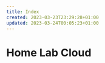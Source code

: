 ```yaml
---
title: Index
created: 2023-03-23T23:29:28+01:00
updated: 2023-03-24T00:05:23+01:00
---
```

# Home Lab Cloud


